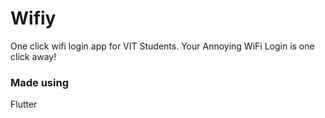 # Wifiy

One click wifi login app for VIT Students. Your Annoying WiFi Login is one click away!

### Made using

Flutter